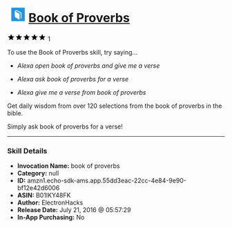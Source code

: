 # &nbsp;<img src="skill_icon" alt="Book of Proverbs icon" width="36"> [Book of Proverbs](http://alexa.amazon.com/#skills/amzn1.echo-sdk-ams.app.55dd3eac-22cc-4e84-9e90-bf12e42d6006)
![5 stars](../../images/ic_star_black_18dp_1x.png)![5 stars](../../images/ic_star_black_18dp_1x.png)![5 stars](../../images/ic_star_black_18dp_1x.png)![5 stars](../../images/ic_star_black_18dp_1x.png)![5 stars](../../images/ic_star_black_18dp_1x.png) 1

To use the Book of Proverbs skill, try saying...

* *Alexa open book of proverbs and give me a verse*

* *Alexa ask book of proverbs for a verse*

* *Alexa give me a verse from book of proverbs*

Get daily wisdom from over 120 selections from the book of proverbs in the bible.

Simply ask book of proverbs for a verse!

***

### Skill Details

* **Invocation Name:** book of proverbs
* **Category:** null
* **ID:** amzn1.echo-sdk-ams.app.55dd3eac-22cc-4e84-9e90-bf12e42d6006
* **ASIN:** B01IKY48FK
* **Author:** ElectronHacks
* **Release Date:** July 21, 2016 @ 05:57:29
* **In-App Purchasing:** No
